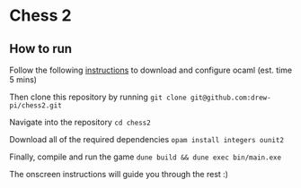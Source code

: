# Chess 2

## How to run

Follow the following [instructions](https://cs3110.github.io/textbook/chapters/preface/install.html) to download and configure ocaml (est. time 5 mins)

Then clone this repository by running ```git clone git@github.com:drew-pi/chess2.git```

Navigate into the repository ```cd chess2```

Download all of the required dependencies ```opam install integers ounit2```

Finally, compile and run the game ```dune build && dune exec bin/main.exe```

The onscreen instructions will guide you through the rest :)

